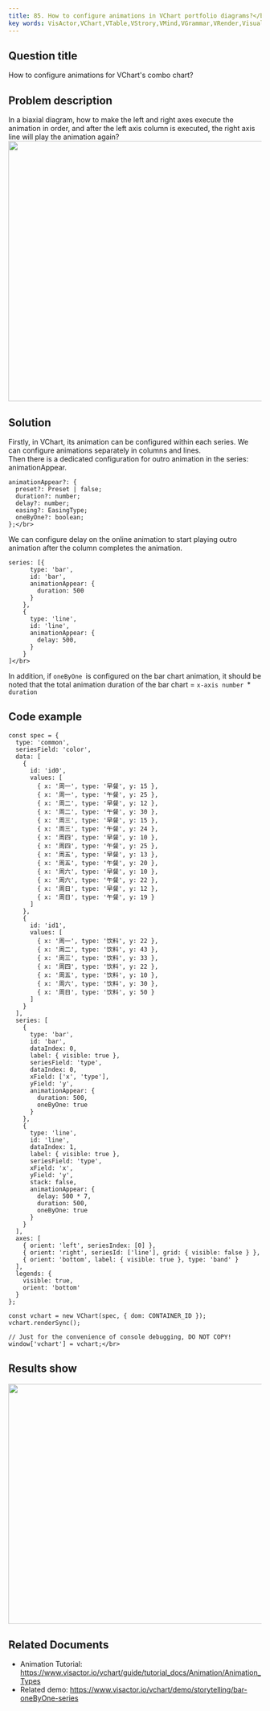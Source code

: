 ```yaml
---
title: 85. How to configure animations in VChart portfolio diagrams?</br>
key words: VisActor,VChart,VTable,VStrory,VMind,VGrammar,VRender,Visualization,Chart,Data,Table,Graph,Gis,LLM
---
```

## Question title

How to configure animations for VChart's combo chart?</br>


## Problem description

In a biaxial diagram, how to make the left and right axes execute the animation in order, and after the left axis column is executed, the right axis line will play the animation again?</br>
<img src='https://cdn.jsdelivr.net/gh/xuanhun/articles/visactor/img/SJBVbBY4YoO4SdxMJc8cC02MnDh.gif' alt='' width='823' height='518'>

## Solution

Firstly, in VChart, its animation can be configured within each series. We can configure animations separately in columns and lines.</br>
Then there is a dedicated configuration for outro animation in the series: animationAppear.</br>
```
animationAppear?: {
  preset?: Preset | false;
  duration?: number;
  delay?: number;
  easing?: EasingType;
  oneByOne?: boolean;
};</br>
```
We can configure delay on the online animation to start playing outro animation after the column completes the animation.</br>
```
series: [{
      type: 'bar',
      id: 'bar',
      animationAppear: {
        duration: 500
      }
    },
    {
      type: 'line',
      id: 'line',
      animationAppear: {
        delay: 500,
      }
    }
]</br>
```
In addition, if `oneByOne `is configured on the bar chart animation, it should be noted that the total animation duration of the bar chart = `x-axis number `* `duration`</br>


## Code example

```
const spec = {
  type: 'common',
  seriesField: 'color',
  data: [
    {
      id: 'id0',
      values: [
        { x: '周一', type: '早餐', y: 15 },
        { x: '周一', type: '午餐', y: 25 },
        { x: '周二', type: '早餐', y: 12 },
        { x: '周二', type: '午餐', y: 30 },
        { x: '周三', type: '早餐', y: 15 },
        { x: '周三', type: '午餐', y: 24 },
        { x: '周四', type: '早餐', y: 10 },
        { x: '周四', type: '午餐', y: 25 },
        { x: '周五', type: '早餐', y: 13 },
        { x: '周五', type: '午餐', y: 20 },
        { x: '周六', type: '早餐', y: 10 },
        { x: '周六', type: '午餐', y: 22 },
        { x: '周日', type: '早餐', y: 12 },
        { x: '周日', type: '午餐', y: 19 }
      ]
    },
    {
      id: 'id1',
      values: [
        { x: '周一', type: '饮料', y: 22 },
        { x: '周二', type: '饮料', y: 43 },
        { x: '周三', type: '饮料', y: 33 },
        { x: '周四', type: '饮料', y: 22 },
        { x: '周五', type: '饮料', y: 10 },
        { x: '周六', type: '饮料', y: 30 },
        { x: '周日', type: '饮料', y: 50 }
      ]
    }
  ],
  series: [
    {
      type: 'bar',
      id: 'bar',
      dataIndex: 0,
      label: { visible: true },
      seriesField: 'type',
      dataIndex: 0,
      xField: ['x', 'type'],
      yField: 'y',
      animationAppear: {
        duration: 500, 
        oneByOne: true
      }
    },
    {
      type: 'line',
      id: 'line',
      dataIndex: 1,
      label: { visible: true },
      seriesField: 'type',
      xField: 'x',
      yField: 'y',
      stack: false,
      animationAppear: {
        delay: 500 * 7,
        duration: 500,
        oneByOne: true
      }
    }
  ],
  axes: [
    { orient: 'left', seriesIndex: [0] },
    { orient: 'right', seriesId: ['line'], grid: { visible: false } },
    { orient: 'bottom', label: { visible: true }, type: 'band' }
  ],
  legends: {
    visible: true,
    orient: 'bottom'
  }
};

const vchart = new VChart(spec, { dom: CONTAINER_ID });
vchart.renderSync();

// Just for the convenience of console debugging, DO NOT COPY!
window['vchart'] = vchart;</br>
```


## Results show

<img src='https://cdn.jsdelivr.net/gh/xuanhun/articles/visactor/img/M9MFbqfofoMB8PxpPGdcAd8wnhh.gif' alt='' width='834' height='478'>

## Related Documents

*  Animation Tutorial: https://www.visactor.io/vchart/guide/tutorial_docs/Animation/Animation_Types</br>
*  Related demo: https://www.visactor.io/vchart/demo/storytelling/bar-oneByOne-series</br>



